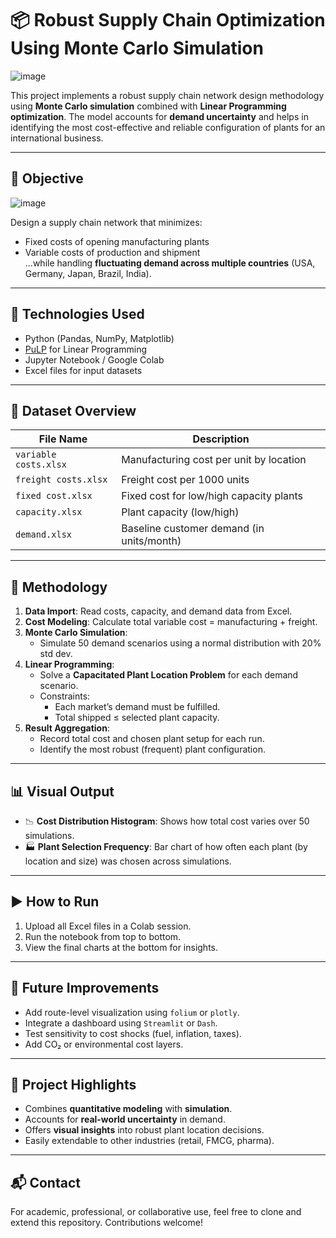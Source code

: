 # 📦 Robust Supply Chain Optimization Using Monte Carlo Simulation

![image](https://github.com/user-attachments/assets/eaead3ed-c860-424b-9bb3-ad7fb9eb1f9d)



This project implements a robust supply chain network design methodology using **Monte Carlo simulation** combined with **Linear Programming optimization**. The model accounts for **demand uncertainty** and helps in identifying the most cost-effective and reliable configuration of plants for an international business.

---

## 🧠 Objective
![image](https://github.com/user-attachments/assets/c9d1f7e4-5f3e-41d1-a31f-e7bc470e4fa9)

Design a supply chain network that minimizes:
- Fixed costs of opening manufacturing plants
- Variable costs of production and shipment  
…while handling **fluctuating demand across multiple countries** (USA, Germany, Japan, Brazil, India).

---

## 🔧 Technologies Used

- Python (Pandas, NumPy, Matplotlib)
- [PuLP](https://coin-or.github.io/pulp/) for Linear Programming
- Jupyter Notebook / Google Colab
- Excel files for input datasets

---

## 📁 Dataset Overview

| File Name              | Description                                  |
|------------------------|----------------------------------------------|
| `variable costs.xlsx`  | Manufacturing cost per unit by location      |
| `freight costs.xlsx`   | Freight cost per 1000 units                  |
| `fixed cost.xlsx`      | Fixed cost for low/high capacity plants      |
| `capacity.xlsx`        | Plant capacity (low/high)                    |
| `demand.xlsx`          | Baseline customer demand (in units/month)    |

---

## 🔄 Methodology

1. **Data Import**: Read costs, capacity, and demand data from Excel.
2. **Cost Modeling**: Calculate total variable cost = manufacturing + freight.
3. **Monte Carlo Simulation**:
   - Simulate 50 demand scenarios using a normal distribution with 20% std dev.
4. **Linear Programming**:
   - Solve a **Capacitated Plant Location Problem** for each demand scenario.
   - Constraints:
     - Each market’s demand must be fulfilled.
     - Total shipped ≤ selected plant capacity.
5. **Result Aggregation**:
   - Record total cost and chosen plant setup for each run.
   - Identify the most robust (frequent) plant configuration.

---

## 📊 Visual Output

- 📉 **Cost Distribution Histogram**: Shows how total cost varies over 50 simulations.
- 🏭 **Plant Selection Frequency**: Bar chart of how often each plant (by location and size) was chosen across simulations.

---

## ▶️ How to Run

1. Upload all Excel files in a Colab session.
2. Run the notebook from top to bottom.
3. View the final charts at the bottom for insights.

---

## 🚀 Future Improvements

- Add route-level visualization using `folium` or `plotly`.
- Integrate a dashboard using `Streamlit` or `Dash`.
- Test sensitivity to cost shocks (fuel, inflation, taxes).
- Add CO₂ or environmental cost layers.

---

## 📌 Project Highlights

- Combines **quantitative modeling** with **simulation**.
- Accounts for **real-world uncertainty** in demand.
- Offers **visual insights** into robust plant location decisions.
- Easily extendable to other industries (retail, FMCG, pharma).

---

## 📬 Contact

For academic, professional, or collaborative use, feel free to clone and extend this repository. Contributions welcome!

